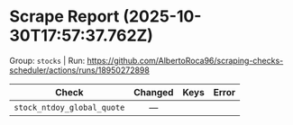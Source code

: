 # Scrape Report (2025-10-30T17:57:37.762Z)

Group: `stocks`  |  Run: https://github.com/AlbertoRoca96/scraping-checks-scheduler/actions/runs/18950272898

| Check | Changed | Keys | Error |
|---|:---:|:--|:--|
| `stock_ntdoy_global_quote` | — |  |  |
